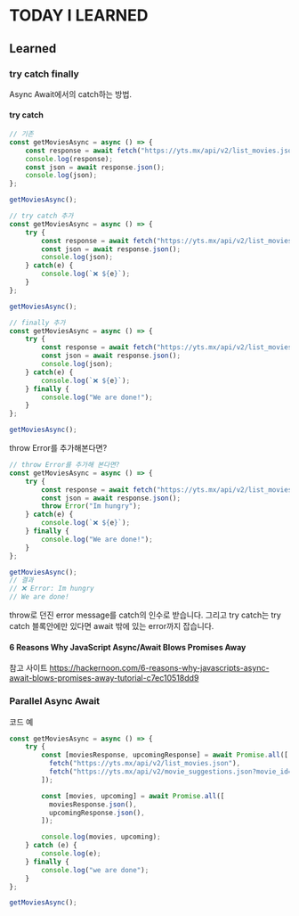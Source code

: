 # TODAY I LEARNED

## Learned

### try catch finally

Async Await에서의 catch하는 방법.

#### try catch

```javascript
// 기존
const getMoviesAsync = async () => {
    const response = await fetch("https://yts.mx/api/v2/list_movies.json");
    console.log(response);
    const json = await response.json();
    console.log(json);
};

getMoviesAsync();

// try catch 추가
const getMoviesAsync = async () => {
    try {
        const response = await fetch("https://yts.mx/api/v2/list_movies.json");
        const json = await response.json();
        console.log(json);
    } catch(e) {
        console.log(`❌ ${e}`);
    }    
};

getMoviesAsync();

// finally 추가
const getMoviesAsync = async () => {
    try {
        const response = await fetch("https://yts.mx/api/v2/list_movies.json");
        const json = await response.json();
        console.log(json);
    } catch(e) {
        console.log(`❌ ${e}`);
    } finally {
        console.log("We are done!");
    }  
};

getMoviesAsync();
```

throw Error를 추가해본다면?
```javascript
// throw Error를 추가해 본다면?
const getMoviesAsync = async () => {
    try {
        const response = await fetch("https://yts.mx/api/v2/list_movies.json");
        const json = await response.json();
        throw Error("Im hungry");
    } catch(e) {
        console.log(`❌ ${e}`);
    } finally {
        console.log("We are done!");
    }  
};

getMoviesAsync();
// 결과
// ❌ Error: Im hungry
// We are done!
```
throw로 던진 error message를 catch의 인수로 받습니다. 그리고
try catch는 try catch 블록안에만 있다면 await 밖에 있는 error까지 잡습니다.

#### 6 Reasons Why JavaScript Async/Await Blows Promises Away

참고 사이트
https://hackernoon.com/6-reasons-why-javascripts-async-await-blows-promises-away-tutorial-c7ec10518dd9

### Parallel Async Await

코드 예
```javascript
const getMoviesAsync = async () => {
    try {
        const [moviesResponse, upcomingResponse] = await Promise.all([
          fetch("https://yts.mx/api/v2/list_movies.json"),
          fetch("https://yts.mx/api/v2/movie_suggestions.json?movie_id=100"),
        ]);

        const [movies, upcoming] = await Promise.all([
          moviesResponse.json(),
          upcomingResponse.json(),
        ]);

        console.log(movies, upcoming);
    } catch (e) {
        console.log(e);
    } finally {
        console.log("we are done");
    }
};

getMoviesAsync();
```


